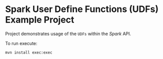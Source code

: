 # Spark User Define Functions (UDFs) Example Project

Project demonstrates usage of the `UDFs` within the *Spark* API.

To run execute:

`mvn install exec:exec`
